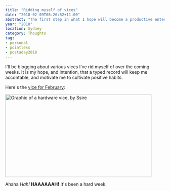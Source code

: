 ```yaml
---
title: "Ridding myself of vices"
date: "2018-02-09T08:26:52+11:00"
abstract: "The first step in what I hope will become a productive enterprise of self betterment."
year: "2018"
location: Sydney
category: Thoughts
tag:
- personal
- pointless
- postaday2018
---
```

I'll be blogging about various vices I've rid myself of over the coming weeks. It is my hope, and intention, that a typed record will keep me accontable, and motivate me to cultivate positive habits.

Here's the [vice for February]:

<p><img alt="Graphic of a hardware vice, by Ssire" style="width:462px; height:262px;" src="https://rubenerd.com/files/2018/vice.png" /></p>

Ahaha *Hah!* **HAAAAAAH!** It's been a hard week.

[vice for February]: https://en.wikipedia.org/wiki/File:Vajco.png

